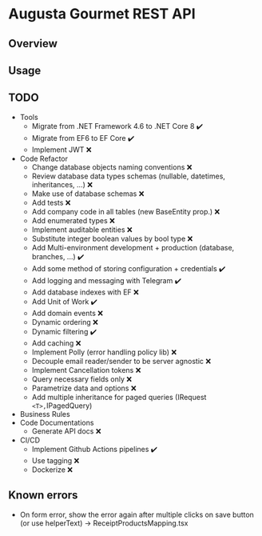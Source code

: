 ﻿# Augusta Gourmet REST API

## Overview

## Usage

## TODO

* Tools
  * Migrate from .NET Framework 4.6 to .NET Core 8 ✔️
  * Migrate from EF6 to EF Core ✔️
  * Implement JWT ❌
* Code Refactor
  * Change database objects naming conventions ❌
  * Review database data types schemas (nullable, datetimes, inheritances, ...) ❌
  * Make use of database schemas ❌
  * Add tests ❌
  * Add company code in all tables (new BaseEntity prop.) ❌
  * Add enumerated types ❌
  * Implement auditable entities ❌
  * Substitute integer boolean values by bool type ❌
  * Add Multi-environment development + production (database, branches, ...) ✔️
  * Add some method of storing configuration + credentials ✔️
  * Add logging and messaging with Telegram ✔️
  * Add database indexes with EF ❌
  * Add Unit of Work ✔️
  * Add domain events ❌
  * Dynamic ordering ❌
  * Dynamic filtering ✔️
  * Add caching ❌
  * Implement Polly (error handling policy lib) ❌
  * Decouple email reader/sender to be server agnostic ❌
  * Implement Cancellation tokens ❌
  * Query necessary fields only ❌
  * Parametrize data and options ❌
  * Add multiple inheritance for paged queries (IRequest `<T>,`IPagedQuery)
* Business Rules
* Code Documentations
  * Generate API docs ❌
* CI/CD
  * Implement Github Actions pipelines ✔️
  * Use tagging ❌
  * Dockerize ❌

## Known errors

* On form error, show the error again after multiple clicks on save button (or use helperText) -> ReceiptProductsMapping.tsx
